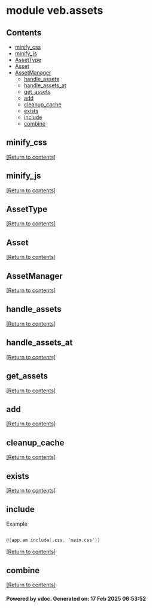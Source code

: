 # module veb.assets


## Contents
- [minify_css](#minify_css)
- [minify_js](#minify_js)
- [AssetType](#AssetType)
- [Asset](#Asset)
- [AssetManager](#AssetManager)
  - [handle_assets](#handle_assets)
  - [handle_assets_at](#handle_assets_at)
  - [get_assets](#get_assets)
  - [add](#add)
  - [cleanup_cache](#cleanup_cache)
  - [exists](#exists)
  - [include](#include)
  - [combine](#combine)

## minify_css
[[Return to contents]](#Contents)

## minify_js
[[Return to contents]](#Contents)

## AssetType
[[Return to contents]](#Contents)

## Asset
[[Return to contents]](#Contents)

## AssetManager
[[Return to contents]](#Contents)

## handle_assets
[[Return to contents]](#Contents)

## handle_assets_at
[[Return to contents]](#Contents)

## get_assets
[[Return to contents]](#Contents)

## add
[[Return to contents]](#Contents)

## cleanup_cache
[[Return to contents]](#Contents)

## exists
[[Return to contents]](#Contents)

## include
Example
```v

@{app.am.include(.css, 'main.css')}

```

[[Return to contents]](#Contents)

## combine
[[Return to contents]](#Contents)

#### Powered by vdoc. Generated on: 17 Feb 2025 06:53:52
